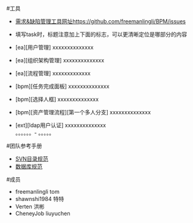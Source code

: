 #工具
- [需求&缺陷管理工具网址https://github.com/freemanlingli/BPM/issues]( https://github.com/freemanlingli/BPM/issues)

- 填写task时，标题注意加上下面的标志，可以更清晰定位是哪部分的内容
- [ea][用户管理] xxxxxxxxxxxxxx
- [ea][组织架构管理]  xxxxxxxxxxxxxx 
- [ea][流程管理] xxxxxxxxxxxxx
- [bpm][任务完成面板] xxxxxxxxxxxxxx
- [bpm][选择人框] xxxxxxxxxxxxxx
- [bpm][资产管理流程][第一个多人分支] xxxxxxxxxxxxxx
- [ext][ldap用户认证] xxxxxxxxxxxxxx    
。。。。。。- 。。。。。

#团队参考手册

             
- [SVN目录规范](https://raw.githubusercontent.com/freemanlingli/BPM/master/doc/svn.md )
- [数据库规范](https://raw.githubusercontent.com/freemanlingli/BPM/master/doc/database.md )



#成员
- freemanlingli  tom
- shawnshi1984   特特
- Verten         洪彬
- CheneyJob      liuyuchen
